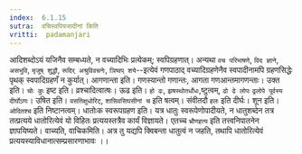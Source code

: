 ```yaml
---
index:  6.1.15
sutra:  वचिस्वपियजादीनां किति
vritti:  padamanjari
---
```


आदिशब्दोऽयं यजिनैव सम्बध्यते, न वच्यादिभिः प्रत्येकम्; स्वपिग्रहणात्। अन्यथा `वच परिभाषणे`, `विद ज्ञाने`, `असभुवि`, `मृजूष् शुद्धौ`, `रूदिर् अश्रुविवचनेः`, `ञिष्वप् शये`--इत्येवं गणपाठाद् वच्यादिग्रहणेनैव स्वपादीनामपि ग्रहणसिद्धेः पृथक् स्वपादिग्रहणँ न कुर्यात्। आगणान्ता इति। गणस्यान्तो गणान्तः, आगता गणआन्तमागणन्ताः। उक्त इति। `चोः कुः` इष्ट इति। व्रश्चादित्वात्षः। ऊढ इति। `हो ढः`, `झषस्थोतर्धोधः`,ष्टुत्वम्, `ढो ढे लोपः` `ढ्रलोपे पूर्वस्य दीर्घोऽणः`। उषित इति। `वसतिक्षुधोरिट्`, `शासिवसिघसीनां च` इति षत्वम्। संवीतदौ `हलः` इति दीर्घः। शून इति। `ओदितश्च` इति निष्टानत्वम्।
	धातोःक स्वरूपग्रहण इति। यत्र धातुः स्वरूपेणोपादीयते, न धातुशब्देन तत्र तत्प्रत्यये धातोरित्येवं यो विहितः प्रत्ययस्तत्रैव कार्यं विज्ञायते। एतच्च `भ्रौणहत्य` इति तत्त्वनिपातनेन ज्ञापयिष्यते। वाच्यति, वाचिकमिति। अत्र तु यद्यपि क्विबन्ता धातुत्वं न जहति, तथापि धातोरित्येवं प्रत्ययस्याविधानात्सम्प्रसारणाभावः ।।

